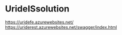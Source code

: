 # UrideISsolution
https://uridefe.azurewebsites.net/
https://uriderest.azurewebsites.net/swagger/index.html
